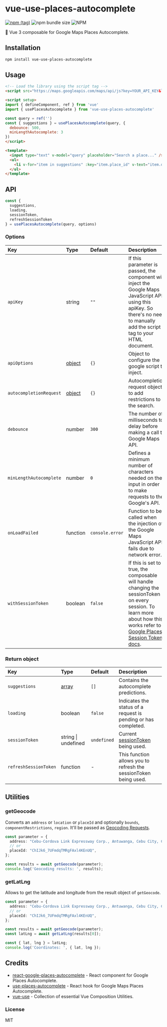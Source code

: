 # vue-use-places-autocomplete

[![npm (tag)](https://img.shields.io/npm/v/vue-use-places-autocomplete?style=flat&colorA=000000&colorB=000000)](https://www.npmjs.com/package/vue-use-places-autocomplete) ![npm bundle size](https://img.shields.io/bundlephobia/minzip/vue-use-places-autocomplete?style=flat&colorA=000000&colorB=000000) ![NPM](https://img.shields.io/npm/l/vue-use-places-autocomplete?style=flat&colorA=000000&colorB=000000)

📍 Vue 3 composable for Google Maps Places Autocomplete.

## Installation

```bash
npm install vue-use-places-autocomplete
```

## Usage

```html
<!-- Load the library using the script tag -->
<script src="https://maps.googleapis.com/maps/api/js?key=YOUR_API_KEY&libraries=places"></script>
```

```html
<script setup>
import { defineComponent, ref } from 'vue'
import { usePlacesAutocomplete } from 'vue-use-places-autocomplete'

const query = ref('')
const { suggestions } = usePlacesAutocomplete(query, {
  debounce: 500,
  minLengthAutocomplete: 3
})
</script>

<template>
  <input type="text" v-model="query" placeholder="Search a place..." />
  <ul>
    <li v-for="item in suggestions" :key="item.place_id" v-text="item.description" />
  </ul>
</template>
```

## API

```js
const {
  suggestions,
  loading,
  sessionToken,
  refreshSessionToken
} = usePlacesAutocomplete(query, options)
```

### Options

| Key | Type | Default | Description |
| :----- | :-------- | :---------- | :---------- |
| `apiKey` | string | `""` | If this parameter is passed, the component will inject the Google Maps JavaScript API using this apiKey. So there's no need to manually add the script tag to your HTML document. |
| `apiOptions` | [object](https://developers.google.com/maps/documentation/javascript/localization) | `{}` | Object to configure the google script to inject. |
| `autocompletionRequest` | [object](https://developers.google.com/maps/documentation/javascript/reference/places-autocomplete-service#AutocompletionRequest) | `{}` | Autocompletion request object to add restrictions to the search. |
| `debounce` | number | `300` | The number of milliseconds to delay before making a call to Google Maps API. |
| `minLengthAutocomplete` | number | `0` | Defines a minimum number of characters needed on the input in order to make requests to the Google's API. |
| `onLoadFailed` | function | `console.error` | Function to be called when the injection of the Google Maps JavaScript API fails due to network error. |
| `withSessionToken` | boolean | `false` | If this is set to true, the composable will handle changing the sessionToken on every session. To learn more about how this works refer to [Google Places Session Token docs](https://developers.google.com/maps/documentation/places/web-service/session-tokens). |

### Return object

| Key | Type | Default | Description |
| :----- | :-------- | :---------- | :---------- |
| `suggestions` | [array](https://developers.google.com/maps/documentation/javascript/reference/places-autocomplete-service#AutocompletePrediction) | `[]` | Contains the autocomplete predictions. |
| `loading` | boolean | `false` | Indicates the status of a request is pending or has completed. |
| `sessionToken` | string \| undefined | `undefined` | Current [sessionToken](https://developers.google.com/maps/documentation/javascript/reference/places-autocomplete-service) being used. |
| `refreshSessionToken` | function | - | This function allows you to refresh the sessionToken being used. |

## Utilities

### getGeocode

Converts an `address` or `location` or `placeId` and optionally `bounds`, `componentRestrictions`, `region`. It'll be passed as [Geocoding Requests](https://developers.google.com/maps/documentation/javascript/geocoding#GeocodingRequests).

```typescript
const parameter = {
  address: "Cebu-Cordova Link Expressway Corp., Antuwanga, Cebu City, Cebu, Philippines",
  // or
  placeId: "ChIJk6_7UFmdqTMRgFAxl4KEnUQ",
};

const results = await getGeocode(parameter);
console.log('Geocoding results: ', results);
```

### getLatLng

Allows to get the latitude and longitude from the result object of `getGeocode`.

```typescript
const parameter = {
  address: "Cebu-Cordova Link Expressway Corp., Antuwanga, Cebu City, Cebu, Philippines",
  // or
  placeId: "ChIJk6_7UFmdqTMRgFAxl4KEnUQ",
};

const results = await getGeocode(parameter);
const latLng = await getLatLng(results[0]);

const { lat, lng } = latLng;
console.log('Coordinates: ', { lat, lng });
```

## Credits

- [react-google-places-autocomplete](https://github.com/tintef/react-google-places-autocomplete) - React component for Google Places Autocomplete.
- [use-places-autocomplete](https://github.com/wellyshen/use-places-autocomplete) - React hook for Google Maps Places Autocomplete.
- [vue-use](https://vueuse.org/) - Collection of essential Vue Composition Utilities.

### License

MIT
